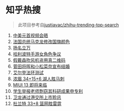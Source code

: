 # 知乎热搜

> 此项目参考自[justjavac/zhihu-trending-top-search](https://github.com/justjavac/zhihu-trending-top-search/blob/main/utils.ts)

<!-- BEGIN -->
  <!-- 最后更新时间:Tue Nov 16 2021 07:11:09 GMT+0000 (Coordinated Universal Time) -->
  1. [中美元首视频会晤](https://www.zhihu.com/search?q=中美会晤)
1. [法国总统马克龙修改国旗颜色](https://www.zhihu.com/search?q=马克龙)
1. [扬名立万](https://www.zhihu.com/search?q=扬名立万)
1. [哈利波特手游女角色争议](https://www.zhihu.com/search?q=哈利波特魔法觉醒)
1. [假戴森吹风机盗用真二维码](https://www.zhihu.com/search?q=假戴森吹风机)
1. [菅田将晖和小松菜奈宣布结婚](https://www.zhihu.com/search?q=菅田将晖)
1. [艾尔登法环测试](https://www.zhihu.com/search?q=艾尔登法环)
1. [浓眉 34+15+6 湖人胜马刺](https://www.zhihu.com/search?q=湖人)
1. [MIUI 13 即将来临](https://www.zhihu.com/search?q=MIUI13)
1. [学生举报老师剽窃其科研成果申专利](https://www.zhihu.com/search?q=老师剽窃学生科研成果)
1. [卫龙通过港交所上市聆讯](https://www.zhihu.com/search?q=卫龙)
1. [杜兰特 33+8 篮网胜雷霆](https://www.zhihu.com/search?q=篮网)
  <!-- END -->